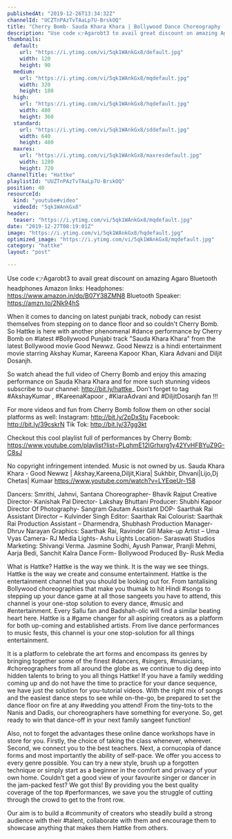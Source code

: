 ```yaml
---
publishedAt: "2019-12-26T13:34:32Z"
channelId: "UCZTnPAzTvTAaLp7U-BrskOQ"
title: "Cherry Bomb- Sauda Khara Khara | Bollywood Dance Choreography | Hattke"
description: "Use code 👉Agarobt3 to avail great discount on amazing Agaro Bluetooth headphones\nAmazon links:\nHeadphones: https://www.amazon.in/dp/B07Y38ZMN8\nBluetooth Speaker: https://amzn.to/2Nk94hS\n\nWhen it comes to dancing on latest punjabi track, nobody can resist themselves from stepping on to dance floor and so couldn't Cherry Bomb. So Hattke is here with another phenomenal #dance performance by Cherry Bomb on #latest #Bollywood Punjabi track \"Sauda Khara Khara\" from the latest Bollywood movie Good Newwz. Good Newzz is a hindi entertainment movie starring Akshay Kumar, Kareena Kapoor Khan, Kiara Advani and Diljit Dosanjh.\n\nSo watch ahead the full video of Cherry Bomb and enjoy this amazing performance on Sauda Khara Khara and for more such stunning videos subscribe to our channel: http://bit.ly/hattke_\nDon't forget to tag #AkshayKumar , #KareenaKapoor , #KiaraAdvani and #DiljitDosanjh fan !!!\n\nFor more videos and fun from Cherry Bomb follow them on other social platforms as well:\nInstagram: http://bit.ly/2pDxStu\nFacebook: http://bit.ly/39cskrN\nTik Tok: http://bit.ly/37gg3kt\n\nCheckout this cool playlist full of performances by Cherry Bomb: https://www.youtube.com/playlist?list=PLqhmE12IGrhxrg1y42YvHFBYuZ9G-C8sJ\n\nNo copyright infringement intended. Music is not owned by us. \nSauda Khara Khara - Good Newwz | Akshay,Kareena,Diljit,Kiara| Sukhbir, Dhvani|Lijo,Dj Chetas| Kumaar\nhttps://www.youtube.com/watch?v=LYEqeUr-158\n\nDancers: Smrithi, Jahnvi, Santana\nChoreographer- Bhavik Rajput\nCreative Director- Kanishak Pal\nDirector- Lakshay Bhuttani\nProducer: Shubhi Kapoor\nDirector Of Photography- Sangram Gautam\nAssistant DOP- Saarthak Rai \nAssistant Director – Kulvinder Singh\nEditor: Saarthak Rai\nColourist: Saarthak Rai\nProduction Assistant – Dharmendra, Shubhash\nProduction Manager- Dhruv Narayan\nGraphics: Saarthak Rai, Ravinder Gill \nMake-up Artist – Uma Vyas\nCamera- RJ Media\nLights- Ashu Lights\nLocation- Saraswati Studios\nMarketing: Shivangi Verma. Jasmine Sodhi, Ayush Panwar, Pranjli Mehmi, Aarja Bedi, Sanchit Kalra\nDance Form- Bollywood\nProduced By- Rusk Media\n\nWhat is Hattke? Hattke is the way we think. It is the way we see things. Hattke is the way we create and consume entertainment. Hattke is the entertainment channel that you should be looking out for. From tantalising Bollywood choreographies that make you thumak to hit Hindi #songs to stepping up your dance game at all those sangeets you have to attend, this channel is your one-stop solution to every dance, #music and #entertainment. Every Sallu fan and Badshah-olic will find a similar beating heart here. Hattke is a #game changer for all aspiring creators as a platform for both up-coming and established artists. From live dance performances to music fests, this channel is your one stop-solution for all things entertainment.\n\nIt is a platform to celebrate the art forms and encompass its genres by bringing together some of the finest #dancers, #singers, #musicians, #choreographers from all around the globe as we continue to dig deep into hidden talents to bring to you all things Hattke! If you have a family wedding coming up and do not have the time to practice for your dance sequence, we have just the solution for you-tutorial videos. With the right mix of songs and the easiest dance steps to see while on-the-go, be prepared to set the dance floor on fire at any #wedding you attend! From the tiny-tots to the Nanis and Dadis, our choreographers have something for everyone. So, get ready to win that dance-off in your next family sangeet function!\n\nAlso, not to forget the advantages these online dance workshops have in store for you. Firstly, the choice of taking the class whenever, wherever. Second, we connect you to the best teachers. Next, a cornucopia of dance forms and most importantly the ability of self-pace. We offer you access to every genre possible. You can try a new style, brush up a forgotten technique or simply start as a beginner in the comfort and privacy of your own home. Couldn’t get a good view of your favourite singer or dancer in the jam-packed fest? We got this! By providing you the best quality coverage of the top #performances, we save you the struggle of cutting through the crowd to get to the front row.\n\nOur aim is to build a #community of creators who steadily build a strong audience with their #talent, collaborate with them and encourage them to showcase anything that makes them Hattke from others."
thumbnails:
  default:
    url: "https://i.ytimg.com/vi/5qk1WAnkGx8/default.jpg"
    width: 120
    height: 90
  medium:
    url: "https://i.ytimg.com/vi/5qk1WAnkGx8/mqdefault.jpg"
    width: 320
    height: 180
  high:
    url: "https://i.ytimg.com/vi/5qk1WAnkGx8/hqdefault.jpg"
    width: 480
    height: 360
  standard:
    url: "https://i.ytimg.com/vi/5qk1WAnkGx8/sddefault.jpg"
    width: 640
    height: 480
  maxres:
    url: "https://i.ytimg.com/vi/5qk1WAnkGx8/maxresdefault.jpg"
    width: 1280
    height: 720
channelTitle: "Hattke"
playlistId: "UUZTnPAzTvTAaLp7U-BrskOQ"
position: 40
resourceId:
  kind: "youtube#video"
  videoId: "5qk1WAnkGx8"
header:
  teaser: "https://i.ytimg.com/vi/5qk1WAnkGx8/mqdefault.jpg"
date: "2019-12-27T08:19:01Z"
image: "https://i.ytimg.com/vi/5qk1WAnkGx8/hqdefault.jpg"
optimized_image: "https://i.ytimg.com/vi/5qk1WAnkGx8/mqdefault.jpg"
category: "hattke"
layout: "post"

---
```

Use code 👉Agarobt3 to avail great discount on amazing Agaro Bluetooth headphones
Amazon links:
Headphones: https://www.amazon.in/dp/B07Y38ZMN8
Bluetooth Speaker: https://amzn.to/2Nk94hS

When it comes to dancing on latest punjabi track, nobody can resist themselves from stepping on to dance floor and so couldn't Cherry Bomb. So Hattke is here with another phenomenal #dance performance by Cherry Bomb on #latest #Bollywood Punjabi track "Sauda Khara Khara" from the latest Bollywood movie Good Newwz. Good Newzz is a hindi entertainment movie starring Akshay Kumar, Kareena Kapoor Khan, Kiara Advani and Diljit Dosanjh.

So watch ahead the full video of Cherry Bomb and enjoy this amazing performance on Sauda Khara Khara and for more such stunning videos subscribe to our channel: http://bit.ly/hattke_
Don't forget to tag #AkshayKumar , #KareenaKapoor , #KiaraAdvani and #DiljitDosanjh fan !!!

For more videos and fun from Cherry Bomb follow them on other social platforms as well:
Instagram: http://bit.ly/2pDxStu
Facebook: http://bit.ly/39cskrN
Tik Tok: http://bit.ly/37gg3kt

Checkout this cool playlist full of performances by Cherry Bomb: https://www.youtube.com/playlist?list=PLqhmE12IGrhxrg1y42YvHFBYuZ9G-C8sJ

No copyright infringement intended. Music is not owned by us. 
Sauda Khara Khara - Good Newwz | Akshay,Kareena,Diljit,Kiara| Sukhbir, Dhvani|Lijo,Dj Chetas| Kumaar
https://www.youtube.com/watch?v=LYEqeUr-158

Dancers: Smrithi, Jahnvi, Santana
Choreographer- Bhavik Rajput
Creative Director- Kanishak Pal
Director- Lakshay Bhuttani
Producer: Shubhi Kapoor
Director Of Photography- Sangram Gautam
Assistant DOP- Saarthak Rai 
Assistant Director – Kulvinder Singh
Editor: Saarthak Rai
Colourist: Saarthak Rai
Production Assistant – Dharmendra, Shubhash
Production Manager- Dhruv Narayan
Graphics: Saarthak Rai, Ravinder Gill 
Make-up Artist – Uma Vyas
Camera- RJ Media
Lights- Ashu Lights
Location- Saraswati Studios
Marketing: Shivangi Verma. Jasmine Sodhi, Ayush Panwar, Pranjli Mehmi, Aarja Bedi, Sanchit Kalra
Dance Form- Bollywood
Produced By- Rusk Media

What is Hattke? Hattke is the way we think. It is the way we see things. Hattke is the way we create and consume entertainment. Hattke is the entertainment channel that you should be looking out for. From tantalising Bollywood choreographies that make you thumak to hit Hindi #songs to stepping up your dance game at all those sangeets you have to attend, this channel is your one-stop solution to every dance, #music and #entertainment. Every Sallu fan and Badshah-olic will find a similar beating heart here. Hattke is a #game changer for all aspiring creators as a platform for both up-coming and established artists. From live dance performances to music fests, this channel is your one stop-solution for all things entertainment.

It is a platform to celebrate the art forms and encompass its genres by bringing together some of the finest #dancers, #singers, #musicians, #choreographers from all around the globe as we continue to dig deep into hidden talents to bring to you all things Hattke! If you have a family wedding coming up and do not have the time to practice for your dance sequence, we have just the solution for you-tutorial videos. With the right mix of songs and the easiest dance steps to see while on-the-go, be prepared to set the dance floor on fire at any #wedding you attend! From the tiny-tots to the Nanis and Dadis, our choreographers have something for everyone. So, get ready to win that dance-off in your next family sangeet function!

Also, not to forget the advantages these online dance workshops have in store for you. Firstly, the choice of taking the class whenever, wherever. Second, we connect you to the best teachers. Next, a cornucopia of dance forms and most importantly the ability of self-pace. We offer you access to every genre possible. You can try a new style, brush up a forgotten technique or simply start as a beginner in the comfort and privacy of your own home. Couldn’t get a good view of your favourite singer or dancer in the jam-packed fest? We got this! By providing you the best quality coverage of the top #performances, we save you the struggle of cutting through the crowd to get to the front row.

Our aim is to build a #community of creators who steadily build a strong audience with their #talent, collaborate with them and encourage them to showcase anything that makes them Hattke from others.
